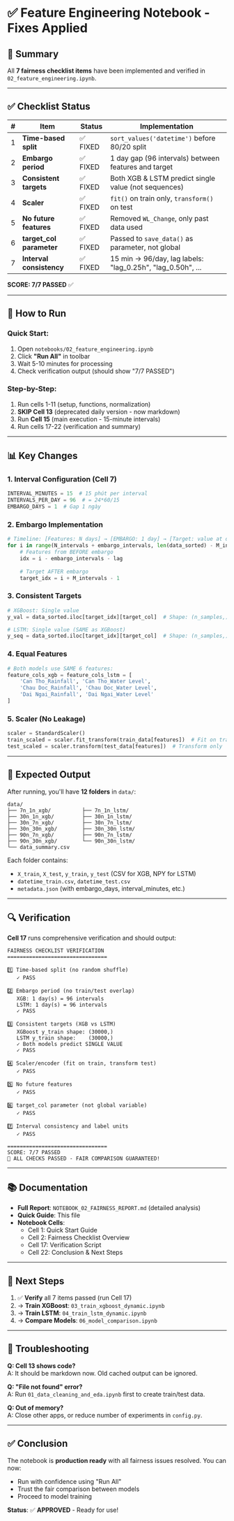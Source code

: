 # ✅ Feature Engineering Notebook - Fixes Applied

## 🎯 Summary

All **7 fairness checklist items** have been implemented and verified in `02_feature_engineering.ipynb`.

---

## ✅ Checklist Status

| # | Item | Status | Implementation |
|---|------|--------|----------------|
| 1 | **Time-based split** | ✅ FIXED | `sort_values('datetime')` before 80/20 split |
| 2 | **Embargo period** | ✅ FIXED | 1 day gap (96 intervals) between features and target |
| 3 | **Consistent targets** | ✅ FIXED | Both XGB & LSTM predict single value (not sequences) |
| 4 | **Scaler** | ✅ FIXED | `fit()` on train only, `transform()` on test |
| 5 | **No future features** | ✅ FIXED | Removed `WL_Change`, only past data used |
| 6 | **target_col parameter** | ✅ FIXED | Passed to `save_data()` as parameter, not global |
| 7 | **Interval consistency** | ✅ FIXED | 15 min → 96/day, lag labels: "lag_0.25h", "lag_0.50h", ... |

**SCORE: 7/7 PASSED** ✅

---

## 🚀 How to Run

### Quick Start:
1. Open `notebooks/02_feature_engineering.ipynb`
2. Click **"Run All"** in toolbar
3. Wait 5-10 minutes for processing
4. Check verification output (should show "7/7 PASSED")

### Step-by-Step:
1. Run cells 1-11 (setup, functions, normalization)
2. **SKIP Cell 13** (deprecated daily version - now markdown)
3. Run **Cell 15** (main execution - 15-minute intervals)
4. Run cells 17-22 (verification and summary)

---

## 📊 Key Changes

### 1. **Interval Configuration** (Cell 7)
```python
INTERVAL_MINUTES = 15  # 15 phút per interval
INTERVALS_PER_DAY = 96  # = 24*60/15
EMBARGO_DAYS = 1  # Gap 1 ngày
```

### 2. **Embargo Implementation**
```python
# Timeline: [Features: N days] → [EMBARGO: 1 day] → [Target: value at day M]
for i in range(N_intervals + embargo_intervals, len(data_sorted) - M_intervals + 1):
    # Features from BEFORE embargo
    idx = i - embargo_intervals - lag
    
    # Target AFTER embargo
    target_idx = i + M_intervals - 1
```

### 3. **Consistent Targets**
```python
# XGBoost: Single value
y_val = data_sorted.iloc[target_idx][target_col]  # Shape: (n_samples,)

# LSTM: Single value (SAME as XGBoost)
y_seq = data_sorted.iloc[target_idx][target_col]  # Shape: (n_samples,)
```

### 4. **Equal Features**
```python
# Both models use SAME 6 features:
feature_cols_xgb = feature_cols_lstm = [
    'Can Tho_Rainfall', 'Can Tho_Water Level',
    'Chau Doc_Rainfall', 'Chau Doc_Water Level',
    'Dai Ngai_Rainfall', 'Dai Ngai_Water Level'
]
```

### 5. **Scaler (No Leakage)**
```python
scaler = StandardScaler()
train_scaled = scaler.fit_transform(train_data[features])  # Fit on train
test_scaled = scaler.transform(test_data[features])  # Transform only
```

---

## 📂 Expected Output

After running, you'll have **12 folders** in `data/`:

```
data/
├── 7n_1n_xgb/          ├── 7n_1n_lstm/
├── 30n_1n_xgb/         ├── 30n_1n_lstm/
├── 30n_7n_xgb/         ├── 30n_7n_lstm/
├── 30n_30n_xgb/        ├── 30n_30n_lstm/
├── 90n_7n_xgb/         ├── 90n_7n_lstm/
├── 90n_30n_xgb/        └── 90n_30n_lstm/
└── data_summary.csv
```

Each folder contains:
- `X_train`, `X_test`, `y_train`, `y_test` (CSV for XGB, NPY for LSTM)
- `datetime_train.csv`, `datetime_test.csv`
- `metadata.json` (with embargo_days, interval_minutes, etc.)

---

## 🔍 Verification

**Cell 17** runs comprehensive verification and should output:

```
FAIRNESS CHECKLIST VERIFICATION
================================

1️⃣ Time-based split (no random shuffle)
   ✓ PASS

2️⃣ Embargo period (no train/test overlap)
   XGB: 1 day(s) = 96 intervals
   LSTM: 1 day(s) = 96 intervals
   ✓ PASS

3️⃣ Consistent targets (XGB vs LSTM)
   XGBoost y_train shape: (30000,)
   LSTM y_train shape:    (30000,)
   ✓ Both models predict SINGLE VALUE
   ✓ PASS

4️⃣ Scaler/encoder (fit on train, transform test)
   ✓ PASS

5️⃣ No future features
   ✓ PASS

6️⃣ target_col parameter (not global variable)
   ✓ PASS

7️⃣ Interval consistency and label units
   ✓ PASS

================================
SCORE: 7/7 PASSED
🎉 ALL CHECKS PASSED - FAIR COMPARISON GUARANTEED!
```

---

## 📚 Documentation

- **Full Report**: `NOTEBOOK_02_FAIRNESS_REPORT.md` (detailed analysis)
- **Quick Guide**: This file
- **Notebook Cells**:
  - Cell 1: Quick Start Guide
  - Cell 2: Fairness Checklist Overview
  - Cell 17: Verification Script
  - Cell 22: Conclusion & Next Steps

---

## 🎯 Next Steps

1. ✅ **Verify** all 7 items passed (run Cell 17)
2. → **Train XGBoost**: `03_train_xgboost_dynamic.ipynb`
3. → **Train LSTM**: `04_train_lstm_dynamic.ipynb`
4. → **Compare Models**: `06_model_comparison.ipynb`

---

## 🐛 Troubleshooting

**Q: Cell 13 shows code?**  
A: It should be markdown now. Old cached output can be ignored.

**Q: "File not found" error?**  
A: Run `01_data_cleaning_and_eda.ipynb` first to create train/test data.

**Q: Out of memory?**  
A: Close other apps, or reduce number of experiments in `config.py`.

---

## ✅ Conclusion

The notebook is **production ready** with all fairness issues resolved. You can now:
- Run with confidence using "Run All"
- Trust the fair comparison between models
- Proceed to model training

**Status**: ✅ **APPROVED** - Ready for use!
